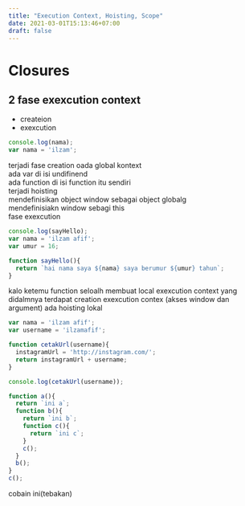 ```yaml
---
title: "Execution Context, Hoisting, Scope"
date: 2021-03-01T15:13:46+07:00
draft: false
---
```

# Closures
## 2 fase exexcution context
- createion
- exexcution

```javascript
console.log(nama);
var nama = 'ilzam';
```

terjadi fase creation oada global kontext <br>
ada var di isi undifinend <br>
ada function di isi function itu sendiri <br>
terjadi hoisting <br>
mendefinisikan object window sebagai object globalg <br>
mendefinisiakn window sebagi this <br>
fase exexcution

```javascript
console.log(sayHello);
var nama = 'ilzam afif';
var umur = 16;

function sayHello(){
  return `hai nama saya ${nama} saya berumur ${umur} tahun`;
}
```
kalo ketemu function seloalh membuat local exexcution context yang didalmnya terdapat creation exexcution contex (akses window dan argument) ada hoisting lokal

```javascript
var nama = 'ilzam afif';
var username = 'ilzamafif';

function cetakUrl(username){
  instagramUrl = 'http://instagram.com/';
  return instagramUrl + username;
}

console.log(cetakUrl(username));
```

```javascript
function a(){
  return `ini a`;
  function b(){
    return `ini b`;
    function c(){
      return `ini c`;
    }
    c();
  }
  b();
}
c();
```

cobain ini(tebakan)
```javascript

```